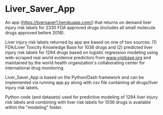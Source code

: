 # Liver_Saver_App 

An app (https://liversaver1.herokuapp.com/) that returns on demand liver injury risk labels for 2330 FDA approved drugs (includes all small molecule drugs approved before 2018). 

Liver injury risk labels returned by app are based on one of two sources: (1) FDA/Liver Toxicity Knowledge Base for 1036 drugs and (2) predicted liver injury risk labels for 1294 drugs based on logistic regression modeling using web-scraped real world evidence predictors from www.vigibase.org and maintained by the world health organization's collaborating center for international drug monitoring.

Liver_Saver_App  is based on the Python/Dash framework and can be implemented via running app.py along with csv file containing all drugs/liver injury risk labels. 

Python code (and datasets) used for predictive modeling of 1294 liver injury risk labels and combining with liver risk labels for 1036 drugs is available within the "modeling" folder.

